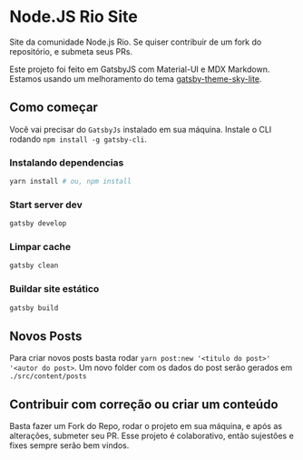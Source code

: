 # Node.JS Rio Site

Site da comunidade Node.js Rio. Se quiser contribuir de um fork do repositório, e submeta seus PRs.

Este projeto foi feito em GatsbyJS com Material-UI e MDX Markdown. Estamos usando um melhoramento do tema [gatsby-theme-sky-lite](https://github.com/vim-labs/gatsby-theme-sky-lite).

## Como começar

Você vai precisar do `GatsbyJs` instalado em sua máquina. Instale o CLI rodando `npm install -g gatsby-cli`.

### Instalando dependencias

```bash
yarn install # ou, npm install
```

### Start server dev

```bash
gatsby develop
```

### Limpar cache

```bash
gatsby clean
```

### Buildar site estático

```bash
gatsby build
```

## Novos Posts

Para criar novos posts basta rodar `yarn post:new '<titulo do post>' '<autor do post>`. Um novo folder com os dados do post serão gerados em `./src/content/posts`

## Contribuir com correção ou criar um conteúdo

Basta fazer um Fork do Repo, rodar o projeto em sua máquina, e após as alterações, submeter seu PR. Esse projeto é colaborativo, então sujestões e fixes sempre serão bem vindos.
